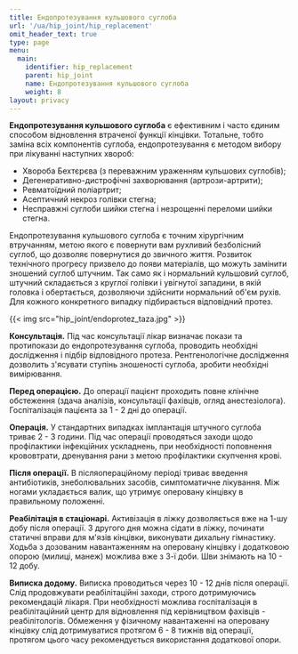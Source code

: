 ```yaml
---
title: Ендопротезування кульшового суглоба
url: '/ua/hip_joint/hip_replacement'
omit_header_text: true
type: page
menu:
  main:
    identifier: hip_replacement
    parent: hip_joint
    name: Ендопротезування кульшового суглоба
    weight: 8
layout: privacy
---
```


**Ендопротезування кульшового суглоба** є ефективним і часто єдиним способом відновлення втраченої функції кінцівки.
Тотальне, тобто заміна всіх компонентів суглоба, ендопротезування є методом вибору при лікуванні наступних хвороб:

- Хвороба Бехтєрєва (з переважним ураженням кульшових суглобів); 
- Дегенеративно-дистрофічні захворювання (артрози-артрити); 
- Ревматоїдний поліартрит; 
- Асептичний некроз голівки стегна; 
- Несправжні суглоби шийки стегна і незрощенні переломи шийки стегна.

Ендопротезування кульшового суглоба є точним хірургічним втручанням, метою якого є повернути вам рухливий безболісний
суглоб, що дозволяє повернутися до звичного життя. Розвиток технічного прогресу призвело до появи матеріалів, що можуть
замінити зношений суглоб штучним. Так само як і нормальний кульшовий суглоб, штучний складається з круглої голівки і
увігнутої западини, в якій головка і обертається, дозволяючи здійснити нормальний об'єм рухів. Для кожного конкретного
випадку підбирається відповідний протез.

{{< img src="hip_joint/endoprotez_taza.jpg" >}}

**Консультація.** Під час консультації лікар визначає покази та протипокази до ендопротезування суглоба, проводить
необхідні дослідження і підбір відповідного протеза. Рентгенологічне дослідження дозволить з'ясувати ступінь зношеності
суглоба, зробити необхідні вимірювання.

**Перед операцією.** До операції пацієнт проходить повне клінічне обстеження (здача аналізів, консультації фахівців,
огляд анестезіолога). Госпіталізація пацієнта за 1 - 2 дні до операції.

**Операція.** У стандартних випадках імплантація штучного суглоба триває 2 - 3 години. Під час операції проводяться
заходи щодо профілактики інфекційних ускладнень, при необхідності поповнення крововтрати, дренування рани з метою
профілактики скупчення крові.

**Після операції.** В післяопераційному періоді триває введення антибіотиків, знеболювальних засобів, симптоматичне
лікування. Між ногами укладається валик, що утримує оперовану кінцівку в правильному положенні.

**Реабілітація в стаціонарі.** Активізація в ліжку дозволяється вже на 1-шу добу після операції. З другого дня можна
сідати в ліжку, починати статичні вправи для м'язів кінцівки, виконувати дихальну гімнастику. Ходьба з дозованим
навантаженням на оперовану кінцівку і додатковою опорою (милиці, манеж) можлива вже з 3-ї доби. Шви знімають на 10 - 12
добу.

**Виписка додому.** Виписка проводиться через 10 - 12 днів після операції. Слід продовжувати реабілітаційні заходи,
строго дотримуючись рекомендацій лікаря. При необхідності можлива госпіталізація в реабілітаційний центр для відновлення
під керівництвом фахівців - реабілітологів. Обмеження у фізичному навантаженні на оперовану кінцівку слід дотримуватися
протягом 6 - 8 тижнів від операції, протягом цього часу рекомендується використання додаткової опори.
